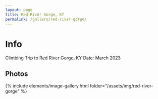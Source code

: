 ```yaml
---
layout: page
title: Red River Gorge, KY
permalink: /gallery/red-river-gorge/
---
```

# Info
Climbing Trip to Red River Gorge, KY
Date: March 2023

## Photos
{% include elements/image-gallery.html folder="/assets/img/red-river-gorge" %}